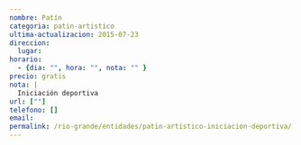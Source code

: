 ```yaml
---
nombre: Patín
categoria: patin-artistico
ultima-actualizacion: 2015-07-23
direccion: 
  lugar: 
horario: 
  - {dia: "", hora: "", nota: "" }
precio: gratis
nota: | 
  Iniciación deportiva
url: [""]
telefono: []
email: 
permalink: /rio-grande/entidades/patin-artistico-iniciacion-deportiva/
---
```


